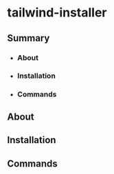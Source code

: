 # tailwind-installer

## Summary
* ### About
* ### Installation
* ### Commands

## About

## Installation

## Commands
